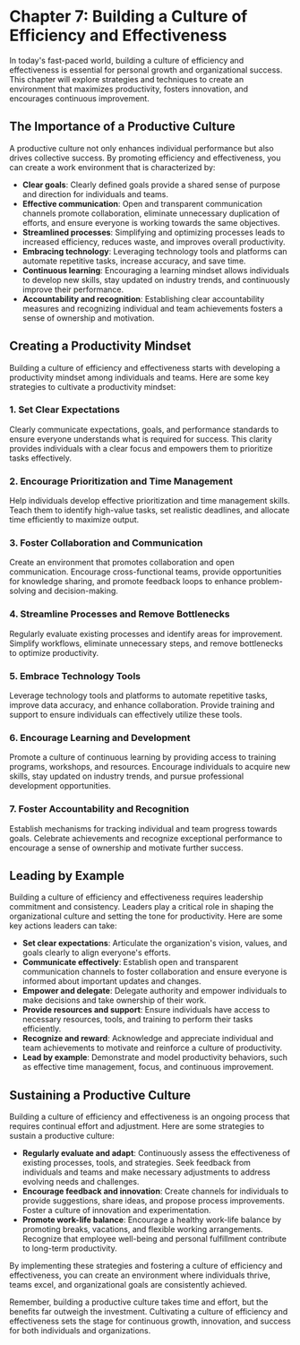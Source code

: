 Chapter 7: Building a Culture of Efficiency and Effectiveness
=============================================================

In today's fast-paced world, building a culture of efficiency and effectiveness is essential for personal growth and organizational success. This chapter will explore strategies and techniques to create an environment that maximizes productivity, fosters innovation, and encourages continuous improvement.

The Importance of a Productive Culture
--------------------------------------

A productive culture not only enhances individual performance but also drives collective success. By promoting efficiency and effectiveness, you can create a work environment that is characterized by:

* **Clear goals**: Clearly defined goals provide a shared sense of purpose and direction for individuals and teams.
* **Effective communication**: Open and transparent communication channels promote collaboration, eliminate unnecessary duplication of efforts, and ensure everyone is working towards the same objectives.
* **Streamlined processes**: Simplifying and optimizing processes leads to increased efficiency, reduces waste, and improves overall productivity.
* **Embracing technology**: Leveraging technology tools and platforms can automate repetitive tasks, increase accuracy, and save time.
* **Continuous learning**: Encouraging a learning mindset allows individuals to develop new skills, stay updated on industry trends, and continuously improve their performance.
* **Accountability and recognition**: Establishing clear accountability measures and recognizing individual and team achievements fosters a sense of ownership and motivation.

Creating a Productivity Mindset
-------------------------------

Building a culture of efficiency and effectiveness starts with developing a productivity mindset among individuals and teams. Here are some key strategies to cultivate a productivity mindset:

### 1. Set Clear Expectations

Clearly communicate expectations, goals, and performance standards to ensure everyone understands what is required for success. This clarity provides individuals with a clear focus and empowers them to prioritize tasks effectively.

### 2. Encourage Prioritization and Time Management

Help individuals develop effective prioritization and time management skills. Teach them to identify high-value tasks, set realistic deadlines, and allocate time efficiently to maximize output.

### 3. Foster Collaboration and Communication

Create an environment that promotes collaboration and open communication. Encourage cross-functional teams, provide opportunities for knowledge sharing, and promote feedback loops to enhance problem-solving and decision-making.

### 4. Streamline Processes and Remove Bottlenecks

Regularly evaluate existing processes and identify areas for improvement. Simplify workflows, eliminate unnecessary steps, and remove bottlenecks to optimize productivity.

### 5. Embrace Technology Tools

Leverage technology tools and platforms to automate repetitive tasks, improve data accuracy, and enhance collaboration. Provide training and support to ensure individuals can effectively utilize these tools.

### 6. Encourage Learning and Development

Promote a culture of continuous learning by providing access to training programs, workshops, and resources. Encourage individuals to acquire new skills, stay updated on industry trends, and pursue professional development opportunities.

### 7. Foster Accountability and Recognition

Establish mechanisms for tracking individual and team progress towards goals. Celebrate achievements and recognize exceptional performance to encourage a sense of ownership and motivate further success.

Leading by Example
------------------

Building a culture of efficiency and effectiveness requires leadership commitment and consistency. Leaders play a critical role in shaping the organizational culture and setting the tone for productivity. Here are some key actions leaders can take:

* **Set clear expectations**: Articulate the organization's vision, values, and goals clearly to align everyone's efforts.
* **Communicate effectively**: Establish open and transparent communication channels to foster collaboration and ensure everyone is informed about important updates and changes.
* **Empower and delegate**: Delegate authority and empower individuals to make decisions and take ownership of their work.
* **Provide resources and support**: Ensure individuals have access to necessary resources, tools, and training to perform their tasks efficiently.
* **Recognize and reward**: Acknowledge and appreciate individual and team achievements to motivate and reinforce a culture of productivity.
* **Lead by example**: Demonstrate and model productivity behaviors, such as effective time management, focus, and continuous improvement.

Sustaining a Productive Culture
-------------------------------

Building a culture of efficiency and effectiveness is an ongoing process that requires continual effort and adjustment. Here are some strategies to sustain a productive culture:

* **Regularly evaluate and adapt**: Continuously assess the effectiveness of existing processes, tools, and strategies. Seek feedback from individuals and teams and make necessary adjustments to address evolving needs and challenges.
* **Encourage feedback and innovation**: Create channels for individuals to provide suggestions, share ideas, and propose process improvements. Foster a culture of innovation and experimentation.
* **Promote work-life balance**: Encourage a healthy work-life balance by promoting breaks, vacations, and flexible working arrangements. Recognize that employee well-being and personal fulfillment contribute to long-term productivity.

By implementing these strategies and fostering a culture of efficiency and effectiveness, you can create an environment where individuals thrive, teams excel, and organizational goals are consistently achieved.

Remember, building a productive culture takes time and effort, but the benefits far outweigh the investment. Cultivating a culture of efficiency and effectiveness sets the stage for continuous growth, innovation, and success for both individuals and organizations.
